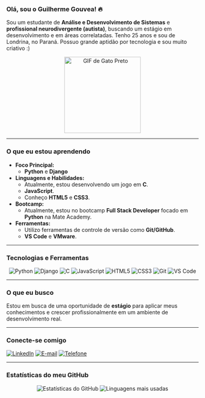 ### Olá, sou o Guilherme Gouvea! 🔥

Sou um estudante de **Análise e Desenvolvimento de Sistemas** e **profissional neurodivergente (autista)**, buscando um estágio em desenvolvimento e em áreas correlatadas. Tenho 25 anos e sou de Londrina, no Paraná. Possuo grande aptidão por tecnologia e sou muito criativo :)

<div align="center">
  <img src="https://i.redd.it/885ytghqfrv61.gif" alt="GIF de Gato Preto" width="200"/>
</div>

---

### O que eu estou aprendendo

* **Foco Principal:**
    * **Python** e **Django**
* **Linguagens e Habilidades:**
    * Atualmente, estou desenvolvendo um jogo em **C**.
    * **JavaScript**.
    * Conheço **HTML5** e **CSS3**.
* **Bootcamp:**
    * Atualmente, estou no bootcamp **Full Stack Developer** focado em **Python** na Mate Academy.
* **Ferramentas:**
    * Utilizo ferramentas de controle de versão como **Git/GitHub**.
    * **VS Code** e **VMware**.

---

### Tecnologias e Ferramentas

<div align="center">
  <img src="https://img.shields.io/badge/Python-3670A0?style=for-the-badge&logo=python&logoColor=ffdd54" alt="Python" />
  <img src="https://img.shields.io/badge/Django-092E20?style=for-the-badge&logo=django&logoColor=green" alt="Django" />
  <img src="https://img.shields.io/badge/C-00599C?style=for-the-badge&logo=c&logoColor=white" alt="C" />
  <img src="https://img.shields.io/badge/JavaScript-F7DF1E?style=for-the-badge&logo=javascript&logoColor=black" alt="JavaScript" />
  <img src="https://img.shields.io/badge/HTML5-E34F26?style=for-the-badge&logo=html5&logoColor=white" alt="HTML5" />
  <img src="https://img.shields.io/badge/CSS3-1572B6?style=for-the-badge&logo=css3&logoColor=white" alt="CSS3" />
  <img src="https://img.shields.io/badge/Git-F05032?style=for-the-badge&logo=git&logoColor=white" alt="Git" />
  <img src="https://img.shields.io/badge/Visual%20Studio%20Code-0078d7.svg?style=for-the-badge&logo=visual-studio-code&logoColor=white" alt="VS Code" />
</div>

---

### O que eu busco

Estou em busca de uma oportunidade de **estágio** para aplicar meus conhecimentos e crescer profissionalmente em um ambiente de desenvolvimento real.

---

### Conecte-se comigo

[![LinkedIn](https://img.shields.io/badge/LinkedIn-0077B5?style=for-the-badge&logo=linkedin&logoColor=white)](https://www.linkedin.com/in/guilhermegouve4/)
[![E-mail](https://img.shields.io/badge/Gmail-D14836?style=for-the-badge&logo=gmail&logoColor=white)](mailto:guilhermepontogouvea@gmail.com)
[![Telefone](https://img.shields.io/badge/WhatsApp-25D366?style=for-the-badge&logo=whatsapp&logoColor=white)](tel:+5543984091617)

---

### Estatísticas do meu GitHub

<p align="center">
  <img src="https://github-readme-stats.vercel.app/api?username=guilhermegouve4&show_icons=true&theme=dracula" alt="Estatísticas do GitHub" />
  <img src="https://github-readme-stats.vercel.app/api/top-langs/?username=guilhermegouve4&layout=compact&theme=dracula" alt="Linguagens mais usadas" />
</p>
